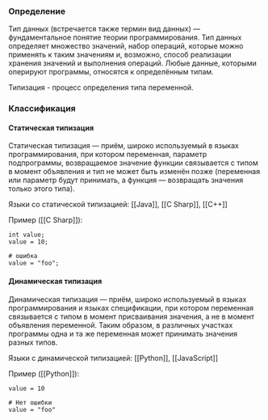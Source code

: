 ### Определение
Тип данных (встречается также термин вид данных) — фундаментальное понятие теории программирования. Тип данных определяет множество значений, набор операций, которые можно применять к таким значениям и, возможно, способ реализации хранения значений и выполнения операций. Любые данные, которыми оперируют программы, относятся к определённым типам.

Типизация - процесс определения типа переменной.

### Классификация
#### Статическая типизация
Статическая типизация — приём, широко используемый в языках программирования, при котором переменная, параметр подпрограммы, возвращаемое значение функции связывается с типом в момент объявления и тип не может быть изменён позже (переменная или параметр будут принимать, а функция — возвращать значения только этого типа).

Языки со статической типизацией: [[Java]], [[C Sharp]], [[C++]]

Пример ([[C Sharp]]):
```
int value;
value = 10;

# ошибка
value = "foo";

```

#### Динамическая типизация
Динамическая типизация — приём, широко используемый в языках программирования и языках спецификации, при котором переменная связывается с типом в момент присваивания значения, а не в момент объявления переменной. Таким образом, в различных участках программы одна и та же переменная может принимать значения разных типов.

Языки с динамической типизацией: [[Python]], [[JavaScript]]

Пример ([[Python]]):
```
value = 10

# Нет ошибки
value = "foo"

```


